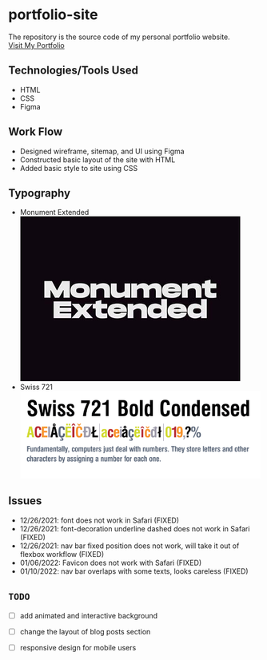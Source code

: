 # portfolio-site

The repository is the source code of my personal portfolio website.<br>
[Visit My Portfolio](https://flaviaouyang.github.io/portfolio-site/)

## Technologies/Tools Used

- HTML
- CSS
- Figma

## Work Flow

- Designed wireframe, sitemap, and UI using Figma
- Constructed basic layout of the site with HTML
- Added basic style to site using CSS

## Typography

- Monument Extended<br>
![monument extended font](img/Monument-Extended.jpg)
- Swiss 721<br>
![swiss 721](img/swiss.png.webp)

## Issues

- 12/26/2021: font does not work in Safari (FIXED)
- 12/26/2021: font-decoration underline dashed does not work in Safari (FIXED)
- 12/26/2021: nav bar fixed position does not work, will take it out of flexbox workflow (FIXED)
- 01/06/2022: Favicon does not work with Safari (FIXED)
- 01/10/2022: nav bar overlaps with some texts, looks careless (FIXED)

## `TODO`

- [ ] add animated and interactive background
- [ ] change the layout of blog posts section
- [ ] responsive design for mobile users





